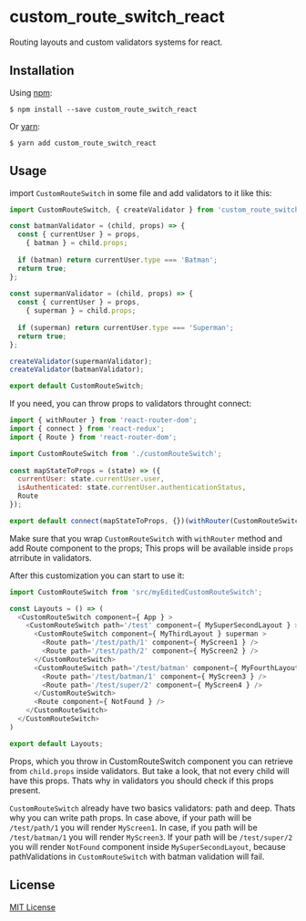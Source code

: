# custom_route_switch_react
Routing layouts and custom validators systems for react.

Installation
-----------
Using [npm](https://www.npmjs.com/):

    $ npm install --save custom_route_switch_react

Or [yarn](https://yarnpkg.com/):

    $ yarn add custom_route_switch_react

Usage
-----
import `CustomRouteSwitch` in some file and add validators to it like this:
```js
import CustomRouteSwitch, { createValidator } from 'custom_route_switch_react';

const batmanValidator = (child, props) => {
  const { currentUser } = props,
    { batman } = child.props;
   
  if (batman) return currentUser.type === 'Batman';
  return true;
};
   
const supermanValidator = (child, props) => {
  const { currentUser } = props,
    { superman } = child.props;
   
  if (superman) return currentUser.type === 'Superman';
  return true;
};

createValidator(supermanValidator);
createValidator(batmanValidator);

export default CustomRouteSwitch;
```  
If you need, you can throw props to validators throught connect:
```js
import { withRouter } from 'react-router-dom';
import { connect } from 'react-redux';
import { Route } from 'react-router-dom';

import CustomRouteSwitch from './customRouteSwitch';
    
const mapStateToProps = (state) => ({
  currentUser: state.currentUser.user,
  isAuthenticated: state.currentUser.authenticationStatus,
  Route
});

export default connect(mapStateToProps, {})(withRouter(CustomRouteSwitch));
```
Make sure that you wrap `CustomRouteSwitch` with `withRouter` method and add Route component to the props;
This props will be available inside `props` atrribute in validators.

After this customization you can start to use it:
```js
import CustomRouteSwitch from 'src/myEditedCustomRouteSwitch';

const Layouts = () => (
  <CustomRouteSwitch component={ App } >
    <CustomRouteSwitch path='/test' component={ MySuperSecondLayout } >
      <CustomRouteSwitch component={ MyThirdLayout } superman >
        <Route path='/test/path/1' component={ MyScreen1 } />
        <Route path='/test/path/2' component={ MyScreen2 } />
      </CustomRouteSwitch>
      <CustomRouteSwitch path='/test/batman' component={ MyFourthLayout } batman >
        <Route path='/test/batman/1' component={ MyScreen3 } />
        <Route path='/test/super/2' component={ MyScreen4 } />
      </CustomRouteSwitch>
      <Route component={ NotFound } />
    </CustomRouteSwitch>
  </CustomRouteSwitch>
)

export default Layouts;
```

Props, which you throw in CustomRouteSwitch component you can retrieve from `child.props` inside validators. But take a look, that not every child will have this props. Thats why in validators you should check if this props present.

`CustomRouteSwitch` already have two basics validators: path and deep. Thats why you can write path props. In case above, if your path will be `/test/path/1` you will render `MyScreen1`. In case, if you path will be `/test/batman/1` you will render `MyScreen3`. If your path will be `/test/super/2` you will render `NotFound` component inside `MySuperSecondLayout`, because pathValidations in `CustomRouteSwitch` with batman validation will fail.  

License
-------
[MIT License](https://github.com/Warrior109/custom_route_switch_react/blob/master/LICENSE)
